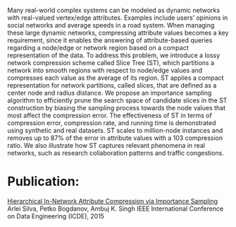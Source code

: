 Many real-world complex systems can be modeled
as dynamic networks with real-valued vertex/edge attributes.
Examples include users’ opinions in social networks and average
speeds in a road system. When managing these large
dynamic networks, compressing attribute values becomes a key
requirement, since it enables the answering of attribute-based
queries regarding a node/edge or network region based on a
compact representation of the data. To address this problem, we
introduce a lossy network compression scheme called Slice Tree
(ST), which partitions a network into smooth regions with respect
to node/edge values and compresses each value as the average
of its region. ST applies a compact representation for network
partitions, called slices, that are defined as a center node and
radius distance. We propose an importance sampling algorithm
to efficiently prune the search space of candidate slices in the ST
construction by biasing the sampling process towards the node
values that most affect the compression error. The effectiveness of
ST in terms of compression error, compression rate, and running
time is demonstrated using synthetic and real datasets. ST scales
to million-node instances and removes up to 87% of the error in
attribute values with a 103
compression ratio. We also illustrate
how ST captures relevant phenomena in real networks, such as
research collaboration patterns and traffic congestions.

# Publication: #

[Hierarchical In-Network Attribute Compression via Importance Sampling](http://www.cs.ucsb.edu/~arlei/pubs/icde15.pdf)
Arlei Silva, Petko Bogdanov, Ambuj K. Singh
IEEE International Conference on Data Engineering (ICDE), 2015